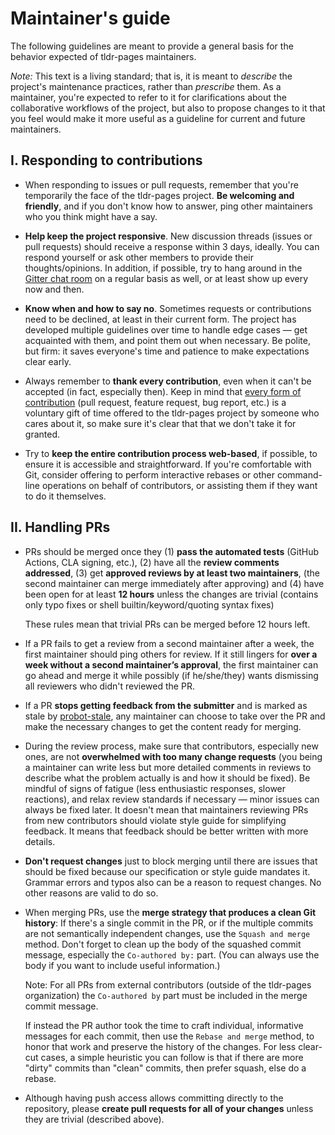 # Maintainer's guide

The following guidelines are meant to provide a general basis
for the behavior expected of tldr-pages maintainers.

*Note:* This text is a living standard;
that is, it is meant to *describe* the project's maintenance practices,
rather than *prescribe* them.
As a maintainer, you're expected to refer to it for clarifications
about the collaborative workflows of the project,
but also to propose changes to it
that you feel would make it more useful
as a guideline for current and future maintainers.

## I. Responding to contributions

- When responding to issues or pull requests,
  remember that you're temporarily the face of the tldr-pages project.
  **Be welcoming and friendly**, and if you don't know how to answer,
  ping other maintainers who you think might have a say.

- **Help keep the project responsive**.
  New discussion threads (issues or pull requests)
  should receive a response within 3 days, ideally.
  You can respond yourself
  or ask other members to provide their thoughts/opinions.
  In addition, if possible, try to hang around in the
  [Gitter chat room](https://gitter.im/tldr-pages/tldr)
  on a regular basis as well, or at least show up every now and then.

- **Know when and how to say no**.
  Sometimes requests or contributions need to be declined,
  at least in their current form.
  The project has developed multiple guidelines over time to handle edge cases
  — get acquainted with them, and point them out when necessary.
  Be polite, but firm: it saves everyone's time and patience
  to make expectations clear early.

- Always remember to **thank every contribution**,
  even when it can't be accepted (in fact, especially then).
  Keep in mind that
  [every form of contribution](https://github.com/kentcdodds/all-contributors)
  (pull request, feature request, bug report, etc.)
  is a voluntary gift of time offered to the tldr-pages project
  by someone who cares about it,
  so make sure it's clear that that we don't take it for granted.

- Try to **keep the entire contribution process web-based**, if possible,
  to ensure it is accessible and straightforward.
  If you're comfortable with Git, consider offering to perform
  interactive rebases or other command-line operations
  on behalf of contributors,
  or assisting them if they want to do it themselves.

## II. Handling PRs

- PRs should be merged once they
  (1) **pass the automated tests** (GitHub Actions, CLA signing, etc.),
  (2) have all the **review comments addressed**,
  (3) get **approved reviews by at least two maintainers**, (the second maintainer can merge immediately after approving) and
  (4) have been open for at least **12 hours** unless the changes are trivial (contains only typo fixes or shell builtin/keyword/quoting syntax fixes)
  
  These rules mean that trivial PRs can be merged before 12 hours left.

- If a PR fails to get a review from a second maintainer after a week,
  the first maintainer should ping others for review. If it still lingers
  for **over a week without a second maintainer’s approval**,
  the first maintainer can go ahead and merge it while possibly (if he/she/they) wants dismissing all reviewers who
  didn't reviewed the PR.

- If a PR **stops getting feedback from the submitter** and is marked as stale
  by [probot-stale](../.github/workflows/stale.yml),
  any maintainer can choose to take over the PR
  and make the necessary changes to get the content ready for merging.

- During the review process, make sure that contributors, especially new ones,
  are not **overwhelmed with too many change requests** (you being a maintainer can
  write less but more detailed comments in reviews to describe what the problem actually is
  and how it should be fixed).
  Be mindful of signs of fatigue (less enthusiastic responses, slower reactions),
  and relax review standards if necessary — minor issues can always be fixed later.
  It doesn't mean that maintainers reviewing PRs from new contributors should violate
  style guide for simplifying feedback. It means that feedback should be better written
  with more details.

- **Don't request changes** just to block merging until there are issues that should be fixed because our specification or style guide mandates it.
  Grammar errors and typos also can be a reason to request changes. No other reasons are valid to do so.

- When merging PRs, use the **merge strategy that produces a clean Git history**:
  If there's a single commit in the PR,
  or if the multiple commits are not semantically independent changes,
  use the `Squash and merge` method.
  Don't forget to clean up the body of the squashed commit message, especially the `Co-authored by:` part.
  (You can always use the body if you want to include useful information.)
  
  Note: For all PRs from external contributors (outside of the tldr-pages organization) the `Co-authored by` part must be included in the merge commit message.  

  If instead the PR author took the time to craft
  individual, informative messages for each commit,
  then use the `Rebase and merge` method,
  to honor that work and preserve the history of the changes.
  For less clear-cut cases, a simple heuristic you can follow
  is that if there are more "dirty" commits than "clean" commits,
  then prefer squash, else do a rebase.

- Although having push access allows committing directly to the repository,
  please **create pull requests for all of your changes** unless they are trivial (described above).
